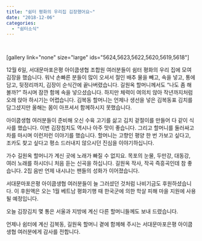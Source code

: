 ```yaml
---
title: "쉼터 평화의 우리집 김장했어요~"
date: "2018-12-06"
categories: 
  - "쉼터소식"
---
```


 

\[gallery link="none" size="large" ids="5624,5623,5622,5620,5619,5618"\]

12월 6일, 서대문마포은평 아이쿱생협 조합원 여러분들이 쉼터 평화의 우리 집에 모여 김장을 했습니다. 워낙 손빠른 분들이 많이 오셔서 절인 배추 물을 빼고, 속을 넣고, 통에 담고, 뒷정리까지, 김장이 순식간에 끝나버렸습니다. 길원옥 할머니께서도 “나도 좀 해볼까?” 하시며 잠깐 함께 속을 넣으셨습니다. 하지만 체력이 여의치 않아 작년까지처럼 오래 앉아 하시기는 어렵습니다. 김복동 할머니는 언제나 생선을 넣은 김복동표 김치를 담그셨지만 올해는 몸이 아프셔서 함께하시지 못했습니다.

아이쿱생협 여러분들이 준비해 오신 수육 고기를 삶고 김치 겉절이를 만들어 다 같이 식사를 했습니다. 이번 김장침치도 역시나 아주 맛이 좋습니다. 그리고 할머니를 둘러싸고 차를 마시며 이런저런 이야기를 했습니다. 할머니는 고향인 평양 한 번 가보고 싶다고, 조카도 찾고 싶다고 평소 드러내지 않으시던 진심을 이야기하십니다.

가수 길원옥 할머니가 계신 곳에 노래가 빠질 수 없지요. 목포의 눈물, 두만강, 대동강, 여러 노래를 하시더니 처음 듣는 신곡을 하십니다. 길원옥 작사, 작곡 즉흥곡인데 참 좋습니다. 2집 음반 언제 내시냐는 팬들의 성화가 이어졌습니다.

서대문마포은평 아이쿱생협 여러분들이 늘 그러셨던 것처럼 나비기금도 후원하셨습니다. 이 후원액은 오는 1월 베트남 평화기행 때 한국군에 의한 학살 피해 마을 지원에 사용될 예정입니다.

오늘 김장김치 몇 통은 서울과 지방에 계신 다른 할머니들께도 보내 드렸습니다.

언제나 쉼터에 계신 김복동, 길원옥 할머니 곁에 함께해 주시는 서대문마포은평 아이쿱생협 여러분에게 감사를 전합니다.
